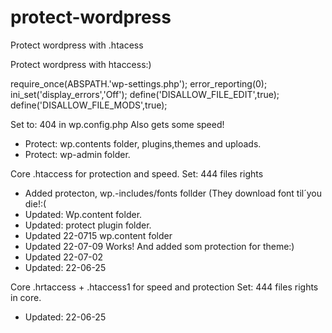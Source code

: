 # protect-wordpress
Protect wordpress with .htacess


Protect wordpress with htaccess:)

require_once(ABSPATH.'wp-settings.php');
error_reporting(0);
ini_set('display_errors','Off');
define('DISALLOW_FILE_EDIT',true);
define('DISALLOW_FILE_MODS',true);

Set to: 404 in wp.config.php Also gets some speed!


* Protect: wp.contents folder, plugins,themes and uploads.
* Protect: wp-admin folder.

Core .htaccess for protection and speed.  Set: 444 files rights
- Added protecton, wp.-includes/fonts follder (They download font til´you die!:(
- Updated: Wp.content folder. 
- Updated: protect plugin folder.
- Updated 22-0715 wp.content folder
- Updated 22-07-09  Works! And added som protection for theme:)
- Updated 22-07-02 
- Updated: 22-06-25


Core  .hrtaccess + .htaccess1 for speed and protection  Set: 444 files rights
in core. 
- Updated: 22-06-25
